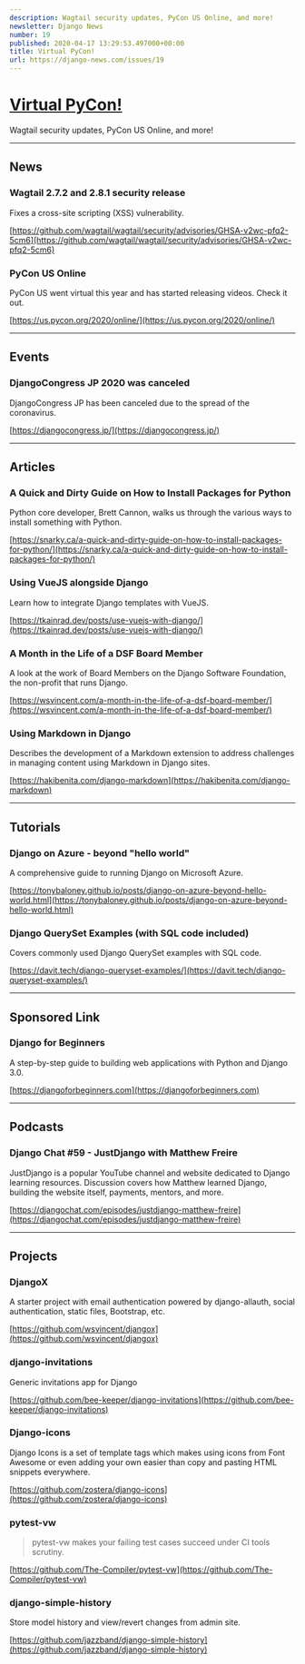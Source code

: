 ```yaml
---
description: Wagtail security updates, PyCon US Online, and more!
newsletter: Django News
number: 19
published: 2020-04-17 13:29:53.497000+00:00
title: Virtual PyCon!
url: https://django-news.com/issues/19
---
```


# [Virtual PyCon!](https://django-news.com/issues/19)

Wagtail security updates, PyCon US Online, and more!

----

## News

### Wagtail 2.7.2 and 2.8.1 security release

<p>Fixes a cross-site scripting (XSS) vulnerability.</p>

[https://github.com/wagtail/wagtail/security/advisories/GHSA-v2wc-pfq2-5cm6](https://github.com/wagtail/wagtail/security/advisories/GHSA-v2wc-pfq2-5cm6)

### PyCon US Online

<p>PyCon US went virtual this year and has started releasing videos. Check it out.</p>

[https://us.pycon.org/2020/online/](https://us.pycon.org/2020/online/)

----

## Events

### DjangoCongress JP 2020 was canceled

<p>DjangoCongress JP has been canceled due to the spread of the coronavirus.</p>

[https://djangocongress.jp/](https://djangocongress.jp/)

----

## Articles

### A Quick and Dirty Guide on How to Install Packages for Python

<p>Python core developer, Brett Cannon, walks us through the various ways to install something with Python.</p>

[https://snarky.ca/a-quick-and-dirty-guide-on-how-to-install-packages-for-python/](https://snarky.ca/a-quick-and-dirty-guide-on-how-to-install-packages-for-python/)

### Using VueJS alongside Django

<p>Learn how to integrate Django templates with VueJS.</p>

[https://tkainrad.dev/posts/use-vuejs-with-django/](https://tkainrad.dev/posts/use-vuejs-with-django/)

### A Month in the Life of a DSF Board Member

<p>A look at the work of Board Members on the Django Software Foundation, the non-profit that runs Django.</p>

[https://wsvincent.com/a-month-in-the-life-of-a-dsf-board-member/](https://wsvincent.com/a-month-in-the-life-of-a-dsf-board-member/)

### Using Markdown in Django

<p>Describes the development of a Markdown extension to address challenges in managing content using Markdown in Django sites.</p>

[https://hakibenita.com/django-markdown](https://hakibenita.com/django-markdown)

----

## Tutorials

### Django on Azure - beyond "hello world"

<p>A comprehensive guide to running Django on Microsoft Azure.</p>

[https://tonybaloney.github.io/posts/django-on-azure-beyond-hello-world.html](https://tonybaloney.github.io/posts/django-on-azure-beyond-hello-world.html)

### Django QuerySet Examples (with SQL code included)

<p>Covers commonly used Django QuerySet examples with SQL code.</p>

[https://davit.tech/django-queryset-examples/](https://davit.tech/django-queryset-examples/)

----

## Sponsored Link

### Django for Beginners

<p>A step-by-step guide to building web applications with Python and Django 3.0.</p>

[https://djangoforbeginners.com](https://djangoforbeginners.com)

----

## Podcasts

### Django Chat #59 - JustDjango with Matthew Freire

<p>JustDjango is a popular YouTube channel and website dedicated to Django learning resources. Discussion covers how Matthew learned Django, building the website itself, payments, mentors, and more.</p>

[https://djangochat.com/episodes/justdjango-matthew-freire](https://djangochat.com/episodes/justdjango-matthew-freire)

----

## Projects

### DjangoX

<p>A starter project with email authentication powered by django-allauth, social authentication, static files, Bootstrap, etc.</p>

[https://github.com/wsvincent/djangox](https://github.com/wsvincent/djangox)

### django-invitations

<p>Generic invitations app for Django</p>

[https://github.com/bee-keeper/django-invitations](https://github.com/bee-keeper/django-invitations)

### Django-icons

<p>Django Icons is a set of template tags which makes using icons from Font Awesome or even adding your own easier than copy and pasting HTML snippets everywhere.</p>

[https://github.com/zostera/django-icons](https://github.com/zostera/django-icons)

### pytest-vw

<blockquote><p>pytest-vw makes your failing test cases succeed under CI tools scrutiny.</p></blockquote>

[https://github.com/The-Compiler/pytest-vw](https://github.com/The-Compiler/pytest-vw)

### django-simple-history

<p>Store model history and view/revert changes from admin site.</p>

[https://github.com/jazzband/django-simple-history](https://github.com/jazzband/django-simple-history)